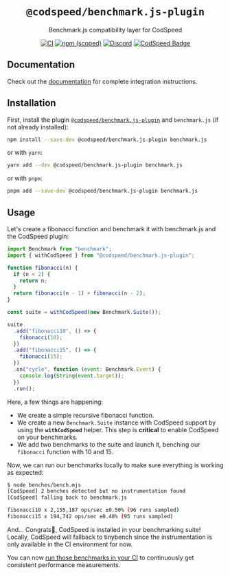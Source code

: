<div align="center">
<h1><code>@codspeed/benchmark.js-plugin</code></h1>

Benchmark.js compatibility layer for CodSpeed

[![CI](https://github.com/CodSpeedHQ/codspeed-node/actions/workflows/ci.yml/badge.svg)](https://github.com/CodSpeedHQ/codspeed-node/actions/workflows/ci.yml)
[![npm (scoped)](https://img.shields.io/npm/v/@codspeed/benchmark.js-plugin)](https://www.npmjs.com/package/@codspeed/benchmark.js-plugin)
[![Discord](https://img.shields.io/badge/chat%20on-discord-7289da.svg)](https://discord.com/invite/MxpaCfKSqF)
[![CodSpeed Badge](https://img.shields.io/endpoint?url=https://codspeed.io/badge.json)](https://codspeed.io/CodSpeedHQ/codspeed-node)

</div>

## Documentation

Check out the [documentation](https://docs.codspeed.io/benchmarks/nodejs/benchmark.js) for complete integration instructions.

## Installation

First, install the plugin [`@codspeed/benchmark.js-plugin`](https://www.npmjs.com/package/@codspeed/benchmark.js-plugin) and `benchmark.js` (if not already installed):

```sh
npm install --save-dev @codspeed/benchmark.js-plugin benchmark.js
```

or with `yarn`:

```sh
yarn add --dev @codspeed/benchmark.js-plugin benchmark.js
```

or with `pnpm`:

```sh
pnpm add --save-dev @codspeed/benchmark.js-plugin benchmark.js
```

## Usage

Let's create a fibonacci function and benchmark it with benchmark.js and the CodSpeed plugin:

```js title="benches/bench.mjs"
import Benchmark from "benchmark";
import { withCodSpeed } from "@codspeed/benchmark.js-plugin";

function fibonacci(n) {
  if (n < 2) {
    return n;
  }
  return fibonacci(n - 1) + fibonacci(n - 2);
}

const suite = withCodSpeed(new Benchmark.Suite());

suite
  .add("fibonacci10", () => {
    fibonacci(10);
  })
  .add("fibonacci15", () => {
    fibonacci(15);
  })
  .on("cycle", function (event: Benchmark.Event) {
    console.log(String(event.target));
  })
  .run();
```

Here, a few things are happening:

- We create a simple recursive fibonacci function.
- We create a new `Benchmark.Suite` instance with CodSpeed support by using the **`withCodSpeed`** helper. This step is **critical** to enable CodSpeed on your benchmarks.
- We add two benchmarks to the suite and launch it, benching our `fibonacci` function with 10 and 15.

Now, we can run our benchmarks locally to make sure everything is working as expected:

```sh
$ node benches/bench.mjs
[CodSpeed] 2 benches detected but no instrumentation found
[CodSpeed] falling back to benchmark.js

fibonacci10 x 2,155,187 ops/sec ±0.50% (96 runs sampled)
fibonacci15 x 194,742 ops/sec ±0.48% (95 runs sampled)
```

And... Congrats🎉, CodSpeed is installed in your benchmarking suite! Locally, CodSpeed will fallback to tinybench since the instrumentation is only available in the CI environment for now.

You can now [run those benchmarks in your CI](https://docs.codspeed.io/benchmarks/nodejs/benchmark.js#running-the-benchmarks-in-your-ci) to continuously get consistent performance measurements.
